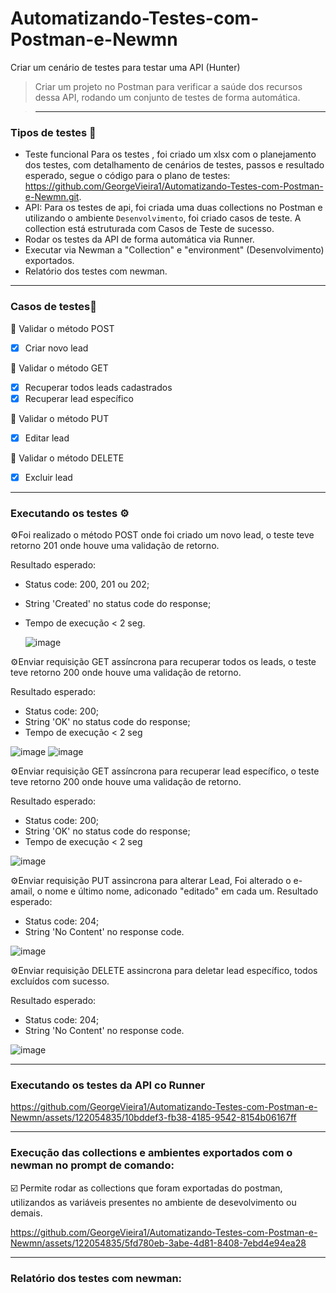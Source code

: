 # Automatizando-Testes-com-Postman-e-Newmn
Criar um cenário de testes para testar uma API (Hunter)
>Criar um projeto no Postman para verificar a saúde dos recursos dessa API, rodando um conjunto de testes de forma automática.

>---
### Tipos de testes 🤖

- Teste funcional Para os testes , foi criado um xlsx com o planejamento dos testes, com detalhamento de cenários de testes, passos e resultado esperado, segue o código para o plano de testes: https://github.com/GeorgeVieira1/Automatizando-Testes-com-Postman-e-Newmn.git.
- API: Para os testes de api, foi criada uma duas collections no Postman e utilizando o ambiente `Desenvolvimento`, foi criado casos de teste. A collection está estruturada com Casos de Teste de sucesso.
- Rodar os testes da API de forma automática via Runner.
- Executar via Newman a "Collection" e "environment" (Desenvolvimento) exportados.
- Relatório dos testes com newman.

- ---
### Casos de testes📍
📄 Validar o método POST
- [x] Criar novo lead

📄 Validar o método GET
- [x] Recuperar todos leads cadastrados
- [x] Recuperar lead específico

📄 Validar o método PUT
- [x] Editar lead

📄 Validar o método DELETE
- [x] Excluir lead

- ---
### Executando os testes ⚙️
⚙️Foi realizado o método POST onde foi criado um novo lead, o teste teve retorno 201 onde houve uma validação de retorno.

Resultado esperado:

- Status code: 200, 201 ou 202;
- String 'Created' no status code do response;
- Tempo de execução < 2 seg.
  
  ![image](https://github.com/GeorgeVieira1/Automatizando-Testes-com-Postman-e-Newmn/assets/122054835/bb531f2b-4be3-4de8-ac40-7cb81c9e2dde)


⚙️Enviar requisição GET assíncrona para recuperar todos os leads, o teste teve retorno 200 onde houve uma validação de retorno.

Resultado esperado:
- Status code: 200;
- String 'OK' no status code do response;
- Tempo de execução < 2 seg
  
![image](https://github.com/GeorgeVieira1/Automatizando-Testes-com-Postman-e-Newmn/assets/122054835/4ebded8d-507b-4671-a122-889a083ce15f)
![image](https://github.com/GeorgeVieira1/Automatizando-Testes-com-Postman-e-Newmn/assets/122054835/0d9b7613-e446-40bd-a391-d2a0ced3d27e)


⚙️Enviar requisição GET assíncrona para recuperar lead específico, o teste teve retorno 200 onde houve uma validação de retorno.


Resultado esperado:
- Status code: 200;
- String 'OK' no status code do response;
- Tempo de execução < 2 seg

![image](https://github.com/GeorgeVieira1/Automatizando-Testes-com-Postman-e-Newmn/assets/122054835/330b572b-d7ab-4651-b6e1-abfe759c63d3)


⚙️Enviar requisição PUT assincrona para alterar Lead, Foi alterado o e-amail, o nome e último nome, adiconado "editado" em cada um.
Resultado esperado:
- Status code: 204;
- String 'No Content' no response code.

![image](https://github.com/GeorgeVieira1/Automatizando-Testes-com-Postman-e-Newmn/assets/122054835/7aa85886-3133-4402-bde0-0d28e906e3cc)


⚙️Enviar requisição DELETE assincrona para deletar lead específico, todos excluídos com sucesso.

Resultado esperado:
- Status code: 204;
- String 'No Content' no response code.

![image](https://github.com/GeorgeVieira1/Automatizando-Testes-com-Postman-e-Newmn/assets/122054835/e4cb388b-20b5-4649-a0b5-9ed71efcf2db)

- ---
### Executando os testes da API co Runner

https://github.com/GeorgeVieira1/Automatizando-Testes-com-Postman-e-Newmn/assets/122054835/10bddef3-fb38-4185-9542-8154b06167ff

- ---
### Execução das collections  e ambientes exportados com o newman no prompt de comando:
☑️ Permite rodar as collections que foram exportadas do postman, utilizandos as variáveis presentes no ambiente de desevolvimento ou demais.


https://github.com/GeorgeVieira1/Automatizando-Testes-com-Postman-e-Newmn/assets/122054835/5fd780eb-3abe-4d81-8408-7ebd4e94ea28

- ---
### Relatório dos testes com newman: 





  







